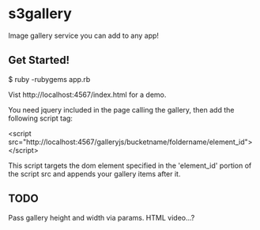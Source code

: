 s3gallery
=========

Image gallery service you can add to any app!

Get Started!
------------

$ ruby -rubygems app.rb

Vist http://localhost:4567/index.html for a demo.

You need jquery included in the page calling the gallery, then add the following script tag:

&lt;script src="http://localhost:4567/galleryjs/bucketname/foldername/element_id"&gt;&lt;/script&gt;

This script targets the dom element specified in the 'element_id' portion of the script src and appends your gallery items after it.

TODO
----

Pass gallery height and width via params.
HTML video...?
